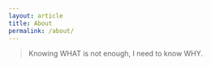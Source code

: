 ```yaml
---
layout: article
title: About
permalink: /about/
---
```


> Knowing WHAT is not enough, I need to know WHY.


